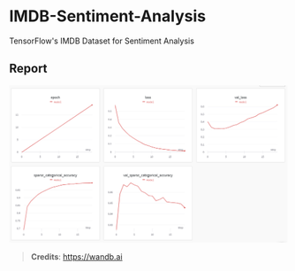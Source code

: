 # IMDB-Sentiment-Analysis
TensorFlow's IMDB Dataset for Sentiment Analysis

## Report

![Report](https://github.com/Siddhesh-Agarwal/IMDB-Sentiment-Analysis/blob/b1dd9adfafdc00db4b85971cff9bee5967fc4537/image_2022-07-21_222040419.png)

> **Credits**: https://wandb.ai
